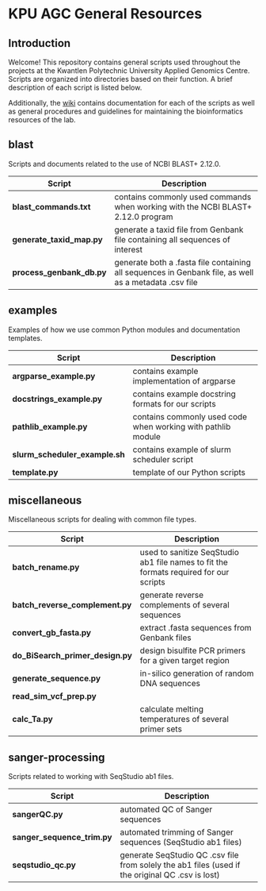 # KPU AGC General Resources
## Introduction
Welcome! This repository contains general scripts used throughout the projects at the Kwantlen Polytechnic University Applied Genomics Centre. Scripts are organized into directories based on their function. A brief description of each script is listed below.


Additionally, the [wiki](https://github.com/KPU-AGC/general-resources/wiki) contains documentation for each of the scripts as well as general procedures and guidelines for maintaining the bioinformatics resources of the lab.

## blast
Scripts and documents related to the use of NCBI BLAST+ 2.12.0.


| Script | Description |
| -------- | -------- |
|**blast_commands.txt** | contains commonly used commands when working with the NCBI BLAST+ 2.12.0 program |
|**generate_taxid_map.py** | generate a taxid file from Genbank file containing all sequences of interest |
|**process_genbank_db.py** | generate both a .fasta file containing all sequences in Genbank file, as well as a metadata .csv file |

## examples
Examples of how we use common Python modules and documentation templates. 


| Script | Description |
| -------- | -------- |
| **argparse_example.py** | contains example implementation of argparse |
| **docstrings_example.py** | contains example docstring formats for our scripts |
| **pathlib_example.py** | contains commonly used code when working with pathlib module |
| **slurm_scheduler_example.sh** | contains example of slurm scheduler script |
| **template.py** | template of our Python scripts |

## miscellaneous
Miscellaneous scripts for dealing with common file types. 


| Script | Description |
| -------- | -------- |
| **batch_rename.py** | used to sanitize SeqStudio ab1 file names to fit the formats required for our scripts |
| **batch_reverse_complement.py** | generate reverse complements of several sequences |
| **convert_gb_fasta.py** | extract .fasta sequences from Genbank files |
| **do_BiSearch_primer_design.py** | design bisulfite PCR primers for a given target region |
| **generate_sequence.py** | in-silico generation of random DNA sequences |
| **read_sim_vcf_prep.py** |  |
| **calc_Ta.py** | calculate melting temperatures of several primer sets |

## sanger-processing
Scripts related to working with SeqStudio ab1 files.

 
| Script | Description |
| -------- | -------- |
| **sangerQC.py** | automated QC of Sanger sequences |
| **sanger_sequence_trim.py** | automated trimming of Sanger sequences (SeqStudio ab1 files) |
| **seqstudio_qc.py** | generate SeqStudio QC .csv file from solely the ab1 files (used if the original QC .csv is lost) |
